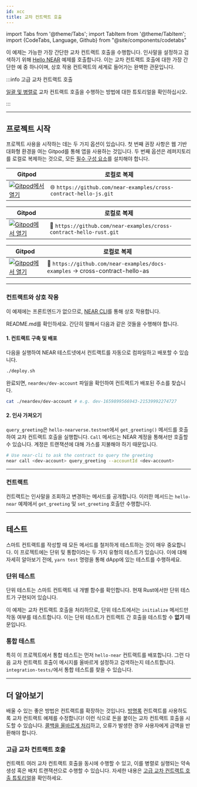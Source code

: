 ```yaml
---
id: xcc
title: 교차 컨트랙트 호출
---
```

import Tabs from '@theme/Tabs';
import TabItem from '@theme/TabItem';
import {CodeTabs, Language, Github} from "@site/components/codetabs"

이 예제는 가능한 가장 간단한 교차 컨트랙트 호출을 수행합니다. 인사말을 설정하고 검색하기 위해 [Hello NEAR](hello-near.md) 예제를 호출합니다. 이는 교차 컨트랙트 호출에 대한 가장 간단한 예 중 하나이며, 상호 작용 컨트랙트의 세계로 들어가는 완벽한 관문입니다.

:::info 고급 교차 컨트랙트 호출

[일괄 및 병렬로](./advanced-xcc.md) 교차 컨트랙트 호출을 수행하는 방법에 대한 튜토리얼을 확인하십시오.

:::

---

## 프로젝트 시작

프로젝트 사용을 시작하는 데는 두 가지 옵션이 있습니다. 첫 번째 권장 사항은 웹 기반 대화형 환경을 여는 Gitpod를 통해 앱을 사용하는 것입니다. 두 번째 옵션은 레퍼지토리를 로컬로 복제하는 것으로, 모든 [필수 구성 요소](../../2.develop/prerequisites.md)를 설치해야 합니다.


<Tabs className="language-tabs" groupId="code-tabs">

  <TabItem value="🌐 JavaScript"> 

  | Gitpod                                                                                                                                                                                           | 로컬로 복제                                                                |
  | ------------------------------------------------------------------------------------------------------------------------------------------------------------------------------------------------ | ----------------------------------------------------------------------------- |
  | <a href="https://gitpod.io/#https://github.com/near-examples/cross-contract-hello-js"><img src="https://gitpod.io/button/open-in-gitpod.svg" alt="Gitpod에서 열기" /></a> | 🌐 `https://github.com/near-examples/cross-contract-hello-js.git` |

  </TabItem>

  <TabItem value="🦀 Rust">

  | Gitpod                                                                                                                                                                                           | 로컬로 복제                                                                 |
  | ------------------------------------------------------------------------------------------------------------------------------------------------------------------------------------------------ | ----------------------------------------------------------------------------- |
  | <a href="https://gitpod.io/#https://github.com/near-examples/cross-contract-hello-rust"><img src="https://gitpod.io/button/open-in-gitpod.svg" alt="Gitpod에서 열기" /></a> | 🦀 `https://github.com/near-examples/cross-contract-hello-rust.git` |

  </TabItem>
  <TabItem value="🚀 AssemblyScript" >

  | Gitpod                                                                                                                                                                                           | 로컬로 복제                                                                 |
  | ------------------------------------------------------------------------------------------------------------------------------------------------------------------------------------------------ | ----------------------------------------------------------------------------- |
  | <a href="https://gitpod.io/#https://github.com/near-examples/docs-examples/blob/main/cross-contract-hello-as"><img src="https://gitpod.io/button/open-in-gitpod.svg" alt="Gitpod에서 열기" /></a> | 🚀 `https://github.com/near-examples/docs-examples` -> cross-contract-hello-as |

  </TabItem>
</Tabs>


---

### 컨트랙트와 상호 작용
이 예제에는 프론트엔드가 없으므로, [NEAR CLI](../../4.tools/cli.md)를 통해 상호 작용합니다.

README.md를 확인하세요. 간단히 말해서 다음과 같은 것들을 수행해야 합니다.

#### 1. 컨트랙트 구축 및 배포
다음을 실행하여 NEAR 테스트넷에서 컨트랙트를 자동으로 컴파일하고 배포할 수 있습니다.

```bash
./deploy.sh
```

완료되면, `neardev/dev-account` 파일을 확인하여 컨트랙트가 배포된 주소를 찾습니다.


```bash
cat ./neardev/dev-account # e.g. dev-1659899566943-21539992274727
```

#### 2. 인사 가져오기

`query_greeting`은 `hello-nearverse.testnet`에서 `get_greeting()` 메서드를 호출하여 교차 컨트랙트 호출을 실행합니다. 
`Call` 메서드는 NEAR 계정을 통해서만 호출할 수 있습니다. 계정은 트랜잭션에 대해 가스를 지불해야 하기 때문입니다.

```bash
# Use near-cli to ask the contract to query the greeting
near call <dev-account> query_greeting --accountId <dev-account>
```

---

### 컨트랙트
컨트랙트는 인사말을 조회하고 변경하는 메서드를 공개합니다. 이러한 메서드는 `hello-near` 예제에서 `get_greeting` 및
`set_greeting` 호출만 수행합니다.



<CodeTabs>
<Language value="🌐 JavaScript" language="ts">
    <Github fname="contract.ts" 
            url="https://github.com/near-examples/cross-contract-hello-js/blob/master/contract/src/contract.ts"
            start="17" end="39" />
  </Language>
  <Language value="🦀 Rust" language="rust">
    <Github fname="lib.rs"
            url="https://github.com/near-examples/cross-contract-hello-rust/blob/main/contract/src/lib.rs"
            start="24" end="49" />
  </Language>
  <Language value="🚀 AssemblyScript" language="ts">
    <Github fname="index.ts"
            url="https://github.com/near-examples/docs-examples/blob/main/cross-contract-hello-as/contract/assembly/index.ts"
            start="11" end="45"/>
  </Language>
</CodeTabs>

---

## 테스트

스마트 컨트랙트를 작성할 때 모든 메서드를 철저하게 테스트하는 것이 매우 중요합니다. 이 프로젝트에는 단위 및 통합이라는 두 가지 유형의 테스트가 있습니다. 이에 대해 자세히 알아보기 전에, `yarn test` 명령을 통해 dApp에 있는 테스트를 수행하세요.

### 단위 테스트

단위 테스트는 스마트 컨트랙트 내 개별 함수를 확인합니다. 현재 Rust에서만 단위 테스트가 구현되어 있습니다.

이 예제는 교차 컨트랙트 호출을 처리하므로, 단위 테스트에서는 `initialize` 메서드만 작동 여부를 테스트합니다. 이는 단위 테스트가 컨트랙트 간 호출을 테스트할 수 **없기** 때문입니다.

### 통합 테스트

특히 이 프로젝트에서 통합 테스트는 먼저 `hello-near` 컨트랙트를 배포합니다. 그런 다음 교차 컨트랙트 호출이 메시지를 올바르게 설정하고 검색하는지 테스트합니다. `integration-tests/`에서 통합 테스트를 찾을 수 있습니다.

<CodeTabs>
  <Language value="🌐 JavaScript" language="rust">
    <Github fname="main.test.js"
            url="https://github.com/near-examples/cross-contract-hello-js/blob/master/integration-tests/src/main.ava.ts"
            start="9" end="59" />
  </Language>
</CodeTabs>

---

## 더 알아보기

배울 수 있는 좋은 방법은 컨트랙트를 확장하는 것입니다. [방명록](guest-book.md) 컨트랙트를 사용하도록 교차 컨트랙트 예제를 수정합니다! 이런 식으로 돈을 붙이는 교차 컨트랙트 호출을 시도할 수 있습니다. [콜백을 올바르게 처리](../../2.develop/contracts/crosscontract.md#callback-method)하고, 오류가 발생한 경우 사용자에게 금액을 반환해야 합니다.


### 고급 교차 컨트랙트 호출
컨트랙트 여러 교차 컨트랙트 호출을 동시에 수행할 수 있고, 이를 병렬로 실행되는 약속 생성 혹은 배치 트랜잭션으로 수행할 수 있습니다. 자세한 내용은 [고급 교차 컨트랙트 호출 튜토리얼](./advanced-xcc.md)을 확인하세요.

